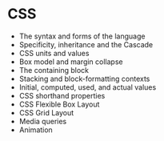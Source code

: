 # CSS

* The syntax and forms of the language
* Specificity, inheritance and the Cascade
* CSS units and values
* Box model and margin collapse
* The containing block
* Stacking and block-formatting contexts
* Initial, computed, used, and actual values
* CSS shorthand properties
* CSS Flexible Box Layout
* CSS Grid Layout
* Media queries
* Animation
